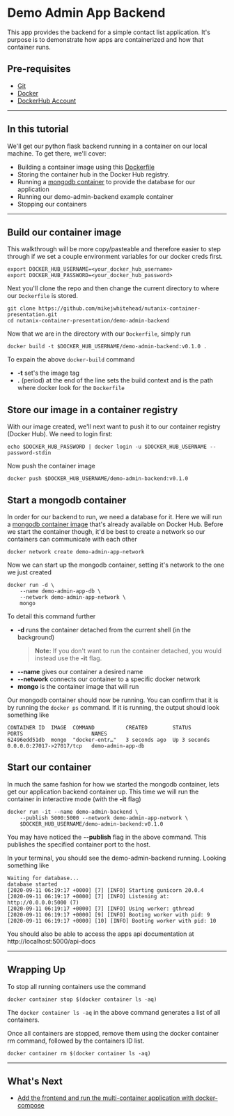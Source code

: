 # Demo Admin App Backend

This app provides the backend for a simple contact list application. It's purpose is to demonstrate how apps are containerized and how that container runs.

## Pre-requisites

* [Git](https://git-scm.com/book/en/v2/Getting-Started-Installing-Git)
* [Docker](https://docs.docker.com/get-docker/)
* [DockerHub Account](https://hub.docker.com/signup)

---
## In this tutorial

We'll get our python flask backend running in a container on our local machine. To get there, we'll cover:
* Building a container image using this [Dockerfile](Dockerfile)
* Storing the container hub in the Docker Hub registry.
* Running a [mongodb container](https://hub.docker.com/_/mongo) to provide the database for our application
* Running our demo-admin-backend example container
* Stopping our containers

---

## Build our container image
This walkthrough will be more copy/pasteable and therefore easier to step through if we set a couple environment variables for our docker creds first.
```
export DOCKER_HUB_USERNAME=<your_docker_hub_username>
export DOCKER_HUB_PASSWORD=<your_docker_hub_password>
```

Next you'll clone the repo and then change the current directory to where our `Dockerfile` is stored.
```
git clone https://github.com/mikejwhitehead/nutanix-container-presentation.git
cd nutanix-container-presentation/demo-admin-backend
```
Now that we are in the directory with our `Dockerfile`, simply run
```
docker build -t $DOCKER_HUB_USERNAME/demo-admin-backend:v0.1.0 .
```

To expain the above `docker-build` command
* **-t** set's the image tag
* **.** (period) at the end of the line sets the build context and is the path where docker look for the `Dockerfile`

## Store our image in a container registry
With our image created, we'll next want to push it to our container registry (Docker Hub). We need to login first:
```
echo $DOCKER_HUB_PASSWORD | docker login -u $DOCKER_HUB_USERNAME --password-stdin
```

Now push the container image
```
docker push $DOCKER_HUB_USERNAME/demo-admin-backend:v0.1.0
```

## Start a mongodb container
In order for our backend to run, we need a database for it. Here we will run a [mongodb container image](https://hub.docker.com/_/mongo) that's already available on Docker Hub. Before we start the container though, it'd be best to create a network so our containers can communicate with each other
```
docker network create demo-admin-app-network
```

Now we can start up the mongodb container, setting it's network to the one we just created
```
docker run -d \
    --name demo-admin-app-db \
    --network demo-admin-app-network \
    mongo
```
To detail this command further
* **-d** runs the container detached from the current shell (in the background)
  > **Note:** If you don't want to run the container detached, you would instead use the **-it** flag.
* **--name** gives our container a desired name
* **--network** connects our container to a specific docker network
* **mongo** is the container image that will run

Our mongodb container should now be running. You can confirm that it is by running the `docker ps` command. If it is running, the output should look something like
```
CONTAINER ID  IMAGE  COMMAND          CREATED        STATUS         PORTS                      NAMES
62496edd51db  mongo  "docker-entr…"   3 seconds ago  Up 3 seconds   0.0.0.0:27017->27017/tcp   demo-admin-app-db
```

## Start our container
In much the same fashion for how we started the mongodb container, lets get our application backend container up. This time we will run the container in interactive mode (with the **-it** flag)
```
docker run -it --name demo-admin-backend \
    --publish 5000:5000 --network demo-admin-app-network \
    $DOCKER_HUB_USERNAME/demo-admin-backend:v0.1.0
```
You may have noticed the **--publish** flag in the above command. This publishes the specified container port to the host.

In your terminal, you should see the demo-admin-backend running. Looking something like
```
Waiting for database...
database started
[2020-09-11 06:19:17 +0000] [7] [INFO] Starting gunicorn 20.0.4
[2020-09-11 06:19:17 +0000] [7] [INFO] Listening at: http://0.0.0.0:5000 (7)
[2020-09-11 06:19:17 +0000] [7] [INFO] Using worker: gthread
[2020-09-11 06:19:17 +0000] [9] [INFO] Booting worker with pid: 9
[2020-09-11 06:19:17 +0000] [10] [INFO] Booting worker with pid: 10
```
You should also be able to access the apps api documentation at http://localhost:5000/api-docs

---

## Wrapping Up
To stop all running containers use the command
```
docker container stop $(docker container ls -aq)
```
The `docker container ls -aq` in the above command generates a list of all containers.

Once all containers are stopped, remove them using the docker container rm command, followed by the containers ID list.
```
docker container rm $(docker container ls -aq)
```
---

## What's Next
- [Add the frontend and run the multi-container application with docker-compose](../docker-compose.md)

